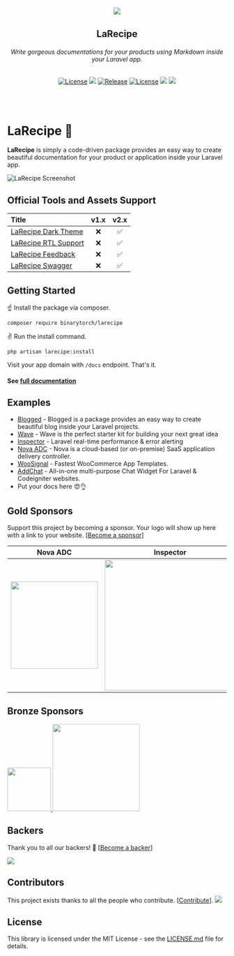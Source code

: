 <h6 align="center">
    <img src="https://larecipe.binarytorch.com.my/images/logo.svg"/>
</h6>

<h2 align="center">
    LaRecipe
</h2>


<h6 align="center">
    Write gorgeous documentations for your products using Markdown inside your Laravel app.
</h6>
    

<p align="center">
<a href="https://github.com/saleem-hadad/larecipe"><img src="https://img.shields.io/packagist/dt/binarytorch/larecipe.svg" alt="License"></a>
<a title="MadeWithVueJs.com Shield" href="https://madewithvuejs.com/p/larecipe/shield-link"> <img src="https://madewithvuejs.com/storage/repo-shields/1087-shield.svg"/></a>
<a href="https://github.com/saleem-hadad/larecipe"><img src="https://img.shields.io/github/release/saleem-hadad/larecipe.svg" alt="Release"></a>
<a href="https://github.com/saleem-hadad/larecipe"><img src="https://poser.pugx.org/laravel/framework/license.svg" alt="License"></a>
<a href="#backers" alt="sponsors on Open Collective"><img src="https://opencollective.com/larecipe/backers/badge.svg" /></a> <a href="#sponsors" alt="Sponsors on Open Collective"><img src="https://opencollective.com/larecipe/sponsors/badge.svg" /></a> 
</p>
<br/><br/>

# LaRecipe 🍪

**LaRecipe** is simply a code-driven package provides an easy way to create beautiful documentation for your product or application inside your Laravel app.

![LaRecipe Screenshot](https://larecipe.binarytorch.com.my/images/screenshot.png#)

## Official Tools and Assets Support

| Title | v1.x | v2.x |
| :- | :-: | :-: |
| [LaRecipe Dark Theme](https://larecipe.binarytorch.com.my/packages/binarytorch/larecipe-dark-theme) | ❌ | ✅ |
| [LaRecipe RTL Support](https://larecipe.binarytorch.com.my/packages/binarytorch/larecipe-rtl) | ❌ | ✅ |
| [LaRecipe Feedback](https://larecipe.binarytorch.com.my/packages/binarytorch/larecipe-feedback) | ❌ | ✅ |
| [LaRecipe Swagger](https://larecipe.binarytorch.com.my/packages/binarytorch/larecipe-swagger) | ❌ | ✅ |

## Getting Started

☝️ Install the package via composer.

    composer require binarytorch/larecipe

✌️ Run the install command.

    php artisan larecipe:install

Visit your app domain with `/docs` endpoint. That's it.

#### See [full documentation](https://larecipe.binarytorch.com.my/)


## Examples

* [Blogged](https://blogged.binarytorch.com.my/docs/1.0/overview) - Blogged is a package provides an easy way to create beautiful blog inside your Laravel projects.
* [Wave](https://wave.devdojo.com/docs) - Wave is the perfect starter kit for building your next great idea
* [Inspector](https://www.inspector.dev/larecipe-is-now-our-docs-center/) - Laravel real-time performance & error alerting
* [Nova ADC](https://nova-adc.com/docs/1.0/overview) - Nova is a cloud-based (or on-premise) SaaS application delivery controller.
* [WooSignal](https://woosignal.com/docs/api/1.0/overview) - Fastest WooCommerce
App Templates.
* [AddChat](https://addchat-docs.classiebit.com/docs/1.0/introduction) - All-in-one multi-purpose Chat Widget For Laravel & Codeigniter websites.
* Put your docs here 😍👌



## Gold Sponsors

Support this project by becoming a sponsor. Your logo will show up here with a link to your website. [[Become a sponsor](https://opencollective.com/larecipe#sponsor)]

| Nova ADC | Inspector |
| :-: | :-: |
| <a href="https://nova-adc.com/"><img width="200px" src="https://images.opencollective.com/nova-adc/f507268/logo.png" /></a> | <a href="https://www.inspector.dev/"> <img width="300px" src="https://www.inspector.dev/wp-content/uploads/2018/10/logo-horizontal-shadow-transparent-768x225.png" /> </a> |

## Bronze Sponsors

<a href="https://github.com/mrgfrederic" target="_blank">
    <img width="100px" height="100px" src="https://avatars0.githubusercontent.com/u/42940842?s=460&v=4">
</a>

<a href="https://cierra.de/" target="_blank">
    <img width="200px" src="https://images.opencollective.com/cierrasoftware/1c2b298/logo.png">
</a>


## Backers

Thank you to all our backers! 🙏 [[Become a backer](https://opencollective.com/larecipe#backer)]

<img src="https://opencollective.com/larecipe/tiers/backers.svg?avatarHeight=50" />

## Contributors

This project exists thanks to all the people who contribute. [[Contribute](CONTRIBUTING.md)].
<a href="https://github.com/saleem-hadad/larecipe/graphs/contributors"><img src="https://opencollective.com/larecipe/contributors.svg?width=890&button=false" /></a>

## License

This library is licensed under the MIT License - see the [LICENSE.md](LICENSE) file for details.
